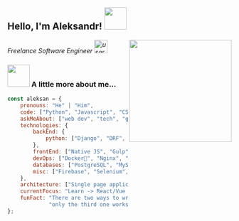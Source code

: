 <h2>Hello, I'm Aleksandr! <img src="https://media.giphy.com/media/12oufCB0MyZ1Go/giphy.gif" width="50"></h2>
<img align='right' src="https://media.giphy.com/media/M9gbBd9nbDrOTu1Mqx/giphy.gif" width="230">
<p><em>Freelance Software Engineer <img src="https://media.giphy.com/media/WUlplcMpOCEmTGBtBW/giphy.gif" width="30" alt="user"> 
</em></p>

### <img src="https://media.giphy.com/media/VgCDAzcKvsR6OM0uWg/giphy.gif" width="50"> A little more about me...

```javascript
const aleksan = {
    pronouns: "He" | "Him",
    code: ["Python", "Javascript", "CSS", "HTML"],
    askMeAbout: ["web dev", "tech", "game"],
    technologies: {
        backEnd: {
            python: ["Django", "DRF", "FastAPI"],
        },
        frontEnd: ["Native JS", "Gulp", "Webpack"],
        devOps: ["Docker🐳", "Nginx", "AWS", "Google CLOUD"],
        databases: ["PostgreSQL", "MySql", "sqlite3"],
        misc: ["Firebase", "Selenium", "Open-cv", "Telegram Bot"]
    },
    architecture: ["Single page applications"],
    currentFocus: "Learn -> React/Vue and NodeJS",
    funFact: "There are two ways to write error-free programs; " +
             "only the third one works"
};

```

<!--START_SECTION:waka-->


<!--END_SECTION:waka-->
